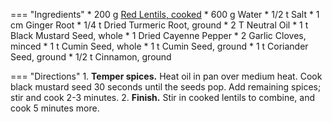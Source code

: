 === "Ingredients"
    * 200 g [Red Lentils, cooked](index.md)
        * 600 g Water
        * 1/2 t Salt
        * 1 cm Ginger Root
        * 1/4 t Dried Turmeric Root, ground
    * 2 T Neutral Oil
    * 1 t Black Mustard Seed, whole
    * 1 Dried Cayenne Pepper
    * 2 Garlic Cloves, minced
    * 1 t Cumin Seed, whole
    * 1 t Cumin Seed, ground
    * 1 t Coriander Seed, ground
    * 1/2 t Cinnamon, ground

=== "Directions"
    1. **Temper spices.** Heat oil in pan over medium heat. Cook black mustard seed 30 seconds until the seeds pop. Add remaining spices; stir and cook 2-3 minutes.
    2. **Finish.** Stir in cooked lentils to combine, and cook 5 minutes more.

[^reddit]:
    /u/Zeddog13.
    ["Good Dahl Recipe Please."](https://old.reddit.com/r/IndianFood/comments/13aiyz1/)
    _Reddit: /r/IndianFood._
    7 May 2023.
